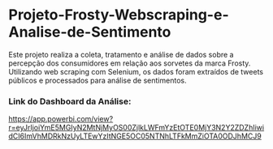 # Projeto-Frosty-Webscraping-e-Analise-de-Sentimento
Este projeto realiza a coleta, tratamento e análise de dados sobre a percepção dos consumidores em relação aos sorvetes da marca Frosty. Utilizando web scraping com Selenium, os dados foram extraídos de tweets públicos e processados para análise de sentimentos.

### Link do Dashboard da Análise: 
https://app.powerbi.com/view?r=eyJrIjoiYmE5MGIyN2MtNjMyOS00ZjlkLWFmYzEtOTE0MjY3N2Y2ZDZhIiwidCI6ImVhMDRkNzUyLTEwYzItNGE5OC05NTNhLTFkMmZiOTA0ODJhMCJ9
